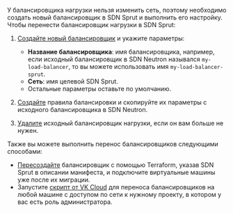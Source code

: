 У балансировщика нагрузки нельзя изменить сеть, поэтому необходимо создать новый балансировщик в SDN Sprut и выполнить его настройку. Чтобы перенести балансировщик нагрузки в SDN Sprut:

1. [Создайте новый балансировщик](/ru/networks/balancing/instructions/manage-lb#dobavlenie_balansirovshchika_nagruzki) и укажите параметры:

    - **Название балансировщика**: имя балансировщика, например, если исходный балансировщик в SDN Neutron назывался `my-load-balancer`, то вы можете использовать имя `my-load-balancer-sprut`.
    - **Сеть**: имя целевой SDN Sprut.
    - Остальные параметры оставьте по умолчанию.

1. [Создайте](/ru/networks/balancing/instructions/manage-lb#upravlenie_pravilami_balansirovki) правила балансировки и скопируйте их параметры с исходного балансировщика в SDN Neutron.
1. [Удалите](/ru/networks/balancing/instructions/manage-lb#udalenie_balansirovshchika_nagruzki) исходный балансировщик нагрузки, если он вам больше не нужен.

Также вы можете выполнить перенос балансировщиков следующими способами:

* [Пересоздайте](/ru/tools-for-using-services/terraform/how-to-guides/vnet/lb#sozdanie_balansirovshchika_nagruzki) балансировщик с помощью Terraform, указав SDN Sprut в описании манифеста, и подключите виртуальные машины уже после их миграции.
* Запустите [скрипт от VK Cloud](https://github.com/vk-cs/neutron-2-sprut/blob/guide_v3/copy-lb-to-sprut-net.sh) для переноса балансировщиков на любой машине с доступом по сети к нужному проекту, в котором у вас есть роль администратора.
